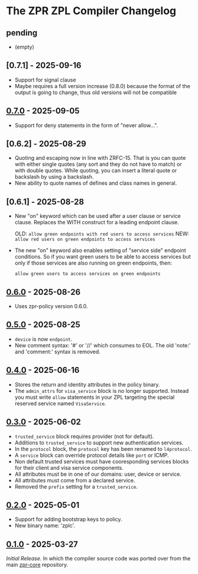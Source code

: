 # The ZPR ZPL Compiler Changelog

## pending

- (empty)

## [0.7.1] - 2025-09-16

- Support for signal clause
- Maybe requires a full version increase (0.8.0) because the format of the 
  output is going to change, thus old versions will not be compatible

## [0.7.0] - 2025-09-05

- Support for deny statements in the form of "never allow...".

## [0.6.2] - 2025-08-29

- Quoting and escaping now in line with ZRFC-15. That is you can quote
  with either single quotes (any sort and they do not have to match) or
  with double quotes.  While quoting, you can insert a literal quote or
  backslash by using a backslash.
- New ability to quote names of defines and class names in general.

## [0.6.1] - 2025-08-28

- New "on" keyword which can be used after a user clause or service
  clause. Replaces the WITH construct for a leading endpoint clause.

  OLD: `allow green endpoints with red users to access services`
  NEW: `allow red users on green endpoints to access services`

- The new "on" keyword also enables setting of "service side" endpoint
  conditions.  So if you want green users to be able to access services
  but only if those services are also running on green endpoints, then:

  `allow green users to access services on green endpoints`

## [0.6.0] - 2025-08-26

- Uses zpr-policy version 0.6.0.

## [0.5.0] - 2025-08-25

- `device` is now `endpoint`.
- New comment syntax: '#' or '//' which consumes to EOL. The old 'note:'
  and 'comment:' syntax is removed.

## [0.4.0] - 2025-06-16

- Stores the return and identity attributes in the policy binary.
- The `admin_attrs` for `visa_service` block is no longer supported.
  Instead you must write `allow` statements in your ZPL targeting the
  special reserved service named `VisaService`.


## [0.3.0] - 2025-06-02

- `trusted_service` block requires provider (not for default).
- Additions to `trusted_service` to support new authentication services.
- In the `protocol` block, the `protocol` key has been renamed to `l4protocol`.
- A `service` block can override protocol details like `port` or ICMP.
- Non default trusted services must have cooresponding services blocks for
  their client and visa service components.
- All attributes must be in one of our domains: user, device or service.
- All attributes must come from a declared service.
- Removed the `prefix` setting for a `trusted_service`.


## [0.2.0] - 2025-05-01

- Support for adding bootstrap keys to policy.
- New binary name: 'zplc'.


## [0.1.0] - 2025-03-27

_Initial Release._  In which the compiler source code was ported over
from the main [zpr-core](https://github.com/org-zpr/zpr-core)
repository.



[0.7.0]: https://github.com/org-zpr/zpr-compiler/releases/tag/v0.7.0
[0.6.0]: https://github.com/org-zpr/zpr-compiler/releases/tag/v0.6.0
[0.5.0]: https://github.com/org-zpr/zpr-compiler/releases/tag/v0.5.0
[0.4.0]: https://github.com/org-zpr/zpr-compiler/releases/tag/v0.4.0
[0.3.0]: https://github.com/org-zpr/zpr-compiler/releases/tag/v0.3.0
[0.2.0]: https://github.com/org-zpr/zpr-compiler/releases/tag/v0.2.0
[0.1.0]: https://github.com/org-zpr/zpr-compiler/releases/tag/v0.1.0

